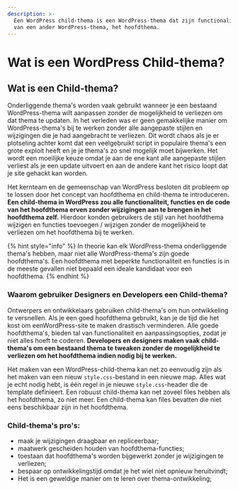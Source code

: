 ```yaml
---
description: >-
  Een WordPress child-thema is een WordPress-thema dat zijn functionaliteit erft
  van een ander WordPress-thema, het hoofdthema.
---
```


# Wat is een WordPress Child-thema?

## Wat is een Child-thema? 

Onderliggende thema's worden vaak gebruikt wanneer je een bestaand WordPress-thema wilt aanpassen zonder de mogelijkheid te verliezen om dat thema te updaten. In het verleden was er geen gemakkelijke manier om WordPress-thema's bij te werken zonder alle aangepaste stijlen en wijzigingen die je had aangebracht te verliezen. Dit wordt chaos als je er plotseling achter komt dat een veelgebruikt script in populaire thema's een grote exploit heeft en je je thema's zo snel mogelijk moet bijwerken. Het wordt een moeilijke keuze omdat je aan de ene kant alle aangepaste stijlen verliest als je een update uitvoert en aan de andere kant het risico loopt dat je site gehackt kan worden.

Het kernteam en de gemeenschap van WordPress besloten dit probleem op te lossen door het concept van hoofdthema en child-thema te introduceren. **Een child-thema in WordPress zou alle functionaliteit, functies en de code van het hoofdthema erven zonder wijzigingen aan te brengen in het hoofdthema zelf.** Hierdoor konden gebruikers de stijl van het hoofdthema wijzigen en functies toevoegen / wijzigen zonder de mogelijkheid te verliezen om het hoofdthema bij te werken.

{% hint style="info" %}
In theorie kan elk WordPress-thema onderliggende thema's hebben, maar niet alle WordPress-thema's zijn goede hoofdthema's. Een hoofdthema met beperkte functionaliteit en functies is in de meeste gevallen niet bepaald een ideale kandidaat voor een hoofdthema.
{% endhint %}

### Waarom gebruiker Designers en Developers een Child-thema?

Ontwerpers en ontwikkelaars gebruiken child-thema's om hun ontwikkeling te versnellen. Als je een goed hoofdthema gebruikt, kan je de tijd die het kost om een​​WordPress-site te maken drastisch verminderen. Alle goede hoofdthema's, bieden tal van functionaliteit en aanpassingsopties, zodat je niet alles hoeft te coderen. **Developers en designers maken vaak child-thema's om een ​​bestaand thema te tweaken zonder de mogelijkheid te verliezen om het hoofdthema indien nodig bij te werken.**

Het maken van een WordPress-child-thema kan net zo eenvoudig zijn als het maken van een nieuw `style.css`-bestand in een nieuwe map. Alles wat je echt nodig hebt, is één regel in je nieuwe `style.css`-header die de template definieert. Een robuust child-thema kan net zoveel files hebben als het hoofdthema, zo niet meer. Een child-thema kan files bevatten die niet eens beschikbaar zijn in het hoofdthema.

### **Child-thema's pro's:**

* maak je wijzigingen draagbaar en repliceerbaar;
* maatwerk gescheiden houden van hoofdthema-functies;
* toestaan ​​dat hoofdthema's worden bijgewerkt zonder je wijzigingen te verliezen;
* bespaar op ontwikkelingstijd omdat je het wiel niet opnieuw heruitvindt;
* Het is een geweldige manier om te leren over thema-ontwikkeling; 

